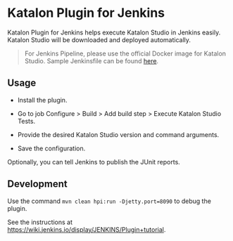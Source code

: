 # Katalon Plugin for Jenkins

Katalon Plugin for Jenkins helps execute Katalon Studio in Jenkins easily.
Katalon Studio will be downloaded and deployed automatically.

> For Jenkins Pipeline, please use the official Docker image for Katalon Studio.
> Sample Jenkinsfile can be found [here](https://github.com/katalon-studio-samples/ci-samples/blob/master/Jenkinsfile).

## Usage

* Install the plugin.

* Go to job Configure > Build > Add build step > Execute Katalon Studio Tests.

* Provide the desired Katalon Studio version and command arguments.

* Save the configuration.

Optionally, you can tell Jenkins to publish the JUnit reports. 

## Development

Use the command `mvn clean hpi:run -Djetty.port=8090` to debug the plugin.

See the instructions at https://wiki.jenkins.io/display/JENKINS/Plugin+tutorial.